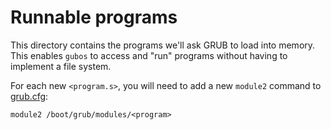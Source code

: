 # Runnable programs

This directory contains the programs we'll ask GRUB to load into memory. This
enables `gubos` to access and "run" programs without having to implement a file
system.

For each new `<program.s>`, you will need to add a new `module2` command to
[grub.cfg](../grub/grub.cfg):

```
module2 /boot/grub/modules/<program>
```
